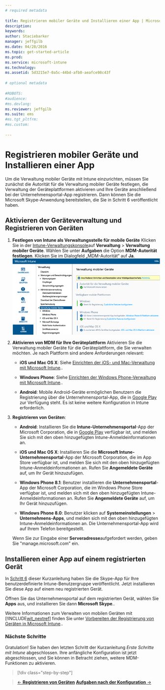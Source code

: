 ```yaml
---
# required metadata

title: Registrieren mobiler Geräte und Installieren einer App | Microsoft Intune
description:
keywords:
author: Staciebarker
manager: jeffgilb
ms.date: 04/28/2016
ms.topic: get-started-article
ms.prod:
ms.service: microsoft-intune
ms.technology:
ms.assetid: 5d3215e7-0a5c-44bd-afb0-aeafce98c43f

# optional metadata

#ROBOTS:
#audience:
#ms.devlang:
ms.reviewer: jeffgilb
ms.suite: ems
#ms.tgt_pltfrm:
#ms.custom:

---
```


# Registrieren mobiler Geräte und Installieren einer App
Um die Verwaltung mobiler Geräte mit Intune einzurichten, müssen Sie zunächst die Autorität für die Verwaltung mobiler Geräte festlegen, die Verwaltung der Geräteplattformen aktivieren und Ihre Geräte anschließend bei der Unternehmensportal-App registrieren. Dann können Sie die Microsoft Skype-Anwendung bereitstellen, die Sie in Schritt 6 veröffentlicht haben.

## Aktivieren der Geräteverwaltung und Registrieren von Geräten

1.  **Festlegen von Intune als Verwaltungsstelle für mobile Geräte**
    Klicken Sie in der [Intune-Verwaltungskonsole](https://manage.microsoft.com/)auf **Verwaltung** > **Verwaltung mobiler Geräte**. Wählen Sie unter **Aufgaben** die Option **MDM-Autorität festlegen**.  Klicken Sie im Dialogfeld „MDM-Autorität“ auf **Ja**.
    ![Verwaltungskonsole – MDM auf „Intune“ festlegen](./media/mdmAuthority.png)

2.  **Aktivieren von MDM für Ihre Geräteplattform**
    Aktivieren Sie die Verwaltung mobiler Geräte für die Geräteplattform, die Sie verwalten möchten. Je nach Plattform sind andere Anforderungen relevant:

    -   **iOS und Mac OS X**: Siehe [Einrichten der iOS- und Mac-Verwaltung mit Microsoft Intune](/intune/deploy-use/set-up-ios-and-mac-management-with-microsoft-intune)..

    -   **Windows Phone**: Siehe [Einrichten der Windows Phone-Verwaltung mit Microsoft Intune](/intune/deploy-use/set-up-windows-phone-management-with-microsoft-intune)..

    -   **Android**: Mobile Android-Geräte ermöglichen Benutzern die Registrierung über die Unternehmensportal-App, die in [Google Play](https://play.google.com/store/apps/details?id=com.skype.raider) zur Verfügung steht. Es ist keine weitere Konfiguration in Intune erforderlich.

3.  **Registrieren von Geräten**:

    -   **Android**: Installieren Sie die **Intune-Unternehmensportal**-App der Microsoft Corporation, die in [Google Play](http://go.microsoft.com/fwlink/p/?LinkId=386612) verfügbar ist, und melden Sie sich mit den oben hinzugefügten Intune-Anmeldeinformationen an.

    -   **iOS und Mac OS X**: Installieren Sie die **Microsoft Intune-Unternehmensportal**-App der Microsoft Corporation, die im App Store verfügbar ist, und melden Sie sich mit den oben hinzugefügten Intune-Anmeldeinformationen an. Rufen Sie **Angemeldete Geräte** auf, um Ihr Gerät hinzuzufügen.

    -   **Windows Phone 8.1**: Benutzer installieren die **Unternehmensportal**-App der Microsoft Corporation, die im Windows Phone Store verfügbar ist, und melden sich mit den oben hinzugefügten Intune-Anmeldeinformationen an.  Rufen Sie **Angemeldete Geräte** auf, um Ihr Gerät hinzuzufügen.

    -   **Windows Phone 8.0**: Benutzer klicken auf **Systemeinstellungen** &gt; **Unternehmens-Apps**, und melden sich mit den oben hinzugefügten Intune-Anmeldeinformationen an. Die Unternehmensportal-App wird auf Ihrem Telefon bereitgestellt.

    Wenn Sie zur Eingabe einer **Serveradresse**aufgefordert werden, geben Sie "manage.microsoft.com" ein.

## Installieren einer App auf einem registrierten Gerät
In [Schritt 6](start-with-a-paid-subscription-to-microsoft-intune-step-6.md) dieser Kurzanleitung haben Sie die Skype-App für Ihre benutzerdefinierte Intune-Benutzergruppe veröffentlicht. Jetzt installieren Sie diese App auf einem neu registrierten Gerät.

Öffnen Sie das Unternehmensportal auf dem registrierten Gerät, wählen Sie **Apps** aus, und installieren Sie dann **Microsoft Skype**..

Weitere Informationen zum Verwalten von mobilen Geräten mit [!INCLUDE[wit_nextref](../includes/wit_nextref_md.md)] finden Sie unter [Vorbereiten der Registrierung von Geräten in Microsoft Intune](/intune/deploy-use/get-ready-to-enroll-devices-in-microsoft-intune)..


### Nächste Schritte
Gratulation! Sie haben den letzten Schritt der Kurzanleitung *Erste Schritte mit Intune* abgeschlossen. Ihre anfängliche Konfiguration ist jetzt abgeschlossen, und Sie können in Betracht ziehen, weitere MDM-Funktionen zu aktivieren.

>[!div class="step-by-step"]

>[&larr; **Registrieren von Geräten**](.\start-with-a-paid-subscription-to-microsoft-intune-step-8.md)     [**Aufgaben nach der Konfiguration** &rarr;](.\post-configuration-tasks.md)  


<!--HONumber=May16_HO1-->


